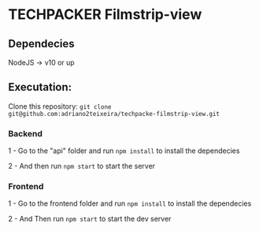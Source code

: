 # TECHPACKER Filmstrip-view

## Dependecies
NodeJS -> v10 or up

## Executation:

Clone this repository: `git clone git@github.com:adriano2teixeira/techpacke-filmstrip-view.git`

### Backend
 
 1 - Go to the "api" folder and run `npm install` to install the dependecies
 
 2 - And then run `npm start` to start the server

### Frontend

 1 - Go to the frontend folder and run `npm install` to install the dependecies

 2 - And Then run `npm start` to start the dev server



